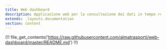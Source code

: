 ```yaml
---
title: Web dashboard
description: Applicazione web per la consultazione dei dati in tempo reale
extends: _layouts.documentation
section: content
---
```


{!! file_get_contents('https://raw.githubusercontent.com/almatrasporti/web-dashboard/master/README.md') !!}
